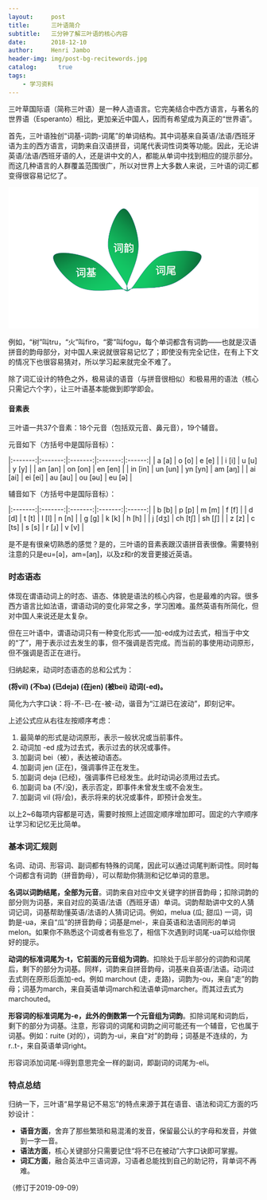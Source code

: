 ```yaml
---
layout:     post
title:      三叶语简介
subtitle:   三分钟了解三叶语的核心内容
date:       2018-12-10
author:     Henri Jambo
header-img: img/post-bg-recitewords.jpg
catalog: 	  true
tags:
    - 学习资料
---
```



三叶草国际语（简称三叶语）是一种人造语言。它完美结合中西方语言，与著名的世界语（Esperanto）相比，更加亲近中国人，因而有希望成为真正的“世界语”。

首先，三叶语独创“词基-词韵-词尾”的单词结构。其中词基来自英语/法语/西班牙语为主的西方语言，词韵来自汉语拼音，词尾代表词性词类等功能。因此，无论讲英语/法语/西班牙语的人，还是讲中文的人，都能从单词中找到相应的提示部分。而这几种语言的人群覆盖范围很广，所以对世界上大多数人来说，三叶语的词汇都变得很容易记忆了。

![三叶语单词结构](img/logo.png)

例如，“树”叫tru，“火”叫firo，“雾”叫fogu，每个单词都含有词韵——也就是汉语拼音的韵母部分，对中国人来说就很容易记忆了；即使没有完全记住，在有上下文的情况下也很容易猜对，所以学习起来就完全不难了。

除了词汇设计的特色之外，极易读的语音（与拼音很相似）和极易用的语法（核心只需记六个字），让三叶语基本能做到即学即会。
 
 
#### 音素表

三叶语一共37个音素：18个元音（包括双元音、鼻元音），19个辅音。

元音如下（方括号中是国际音标）：

|:-------:|:-------:|:-------:|:-------:|:------:|
| a  [a]  | o  [o]  | e  [e]  |
| i  [i]  | u  [u]  | y  [y]  |
| an [an] | on [on] | en [en] |
| in [in] | un [un] | yn [yn] | am [aŋ] |
| ai [ai] | ei [ei] | au [au] | ou [əu] | eu [ə] |

辅音如下（方括号中是国际音标）：

|:-------:|:-------:|:-------:|:-------:|:------:|
| b  [b]  | p  [p]  | m  [m]  | f  [f]  |
| d  [d]  | t  [t]  | l  [l]  | n  [n]  |
| g  [g]  | k  [k]  | h  [h]  |
| j  [dʒ] | ch [tʃ] | sh [ʃ]  | 
| z  [z]  | c  [ts] | s  [s]  | r  [ɹ̠]  | v  [v]  |

是不是有很亲切熟悉的感觉？是的，三叶语的音素表跟汉语拼音表很像。需要特别注意的只是eu=[ə]，am=[aŋ]，以及z和r的发音更接近英语。
 
### 时态语态
 
体现在谓语动词上的时态、语态、体貌是语法的核心内容，也是最难的内容。很多西方语言比如法语，谓语动词的变化非常之多，学习困难。虽然英语有所简化，但对中国人来说还是太复杂。
 
但在三叶语中，谓语动词只有一种变化形式——加-ed成为过去式，相当于中文的“了”，用于表示过去发生的事，但不强调是否完成。而当前的事使用动词原形，但不强调是否正在进行。

归纳起来，动词时态语态的总和公式为：

**(将vil) (不ba) (已deja) (在jen) (被bei) 动词(-ed)。**

简化为六字口诀：将-不-已-在-被-动，谐音为“江湖已在波动”，即刻记牢。
 
上述公式应从右往左按顺序考虑：
 
1. 最简单的形式是动词原形，表示一般状况或当前事件。
2. 动词加 -ed 成为过去式，表示过去的状况或事件。
3. 加副词 bei（被），表达被动语态。
4. 加副词 jen (正在)，强调事件正在发生。
5. 加副词 deja (已经)，强调事件已经发生。此时动词必须用过去式。
6. 加副词 ba (不/没)，表示否定，即事件未曾发生或不会发生。
7. 加副词 vil (将/会)，表示将来的状况或事件，即预计会发生。

以上2~6每项内容都是可选，需要时按照上述固定顺序增加即可。固定的六字顺序让学习和记忆无比简单。


### 基本词汇规则
 
名词、动词、形容词、副词都有特殊的词尾，因此可以通过词尾判断词性。同时每个词都含有词韵（拼音韵母），可以帮助你猜测和记忆单词的意思。
 
**名词以词韵结尾，全部为元音**。词韵来自对应中文关键字的拼音韵母；扣除词韵的部分则为词基，来自对应的英语/法语（西班牙语）单词。词韵帮助讲中文的人猜词记词，词基帮助懂英语/法语的人猜词记词。例如，melua (瓜; 甜瓜) 一词，词韵是-ua，来自“瓜”的拼音韵母；词基是mel-，来自英语和法语同形的单词melon。如果你不熟悉这个词或者有些忘了，相信下次遇到时词尾-ua可以给你很好的提示。
 
**动词的标准词尾为-t，它前面的元音组为词韵**。扣除处于后半部分的词韵和词尾后，剩下的部分为词基。同样，词韵来自拼音韵母，词基来自英语/法语。动词过去式则在原形后面加-ed。例如 marchout (走，走路)，词韵为-ou，来自“走”的韵母；词基为march，来自英语单词march和法语单词marcher。而其过去式为marchouted。
 
**形容词的标准词尾为-e，此外的倒数第一个元音组为词韵**。扣除词尾和词韵后，剩下的部分为词基。注意，形容词的词尾和词韵之间可能还有一个辅音，它也属于词基。例如：ruite (对的），词韵为-ui，来自“对”的韵母；词基是不连续的，为r..t-，来自英语单词right。
 
形容词添加词尾-li得到意思完全一样的副词，即副词的词尾为-eli。


### 特点总结

归纳一下，三叶语“易学易记不易忘”的特点来源于其在语音、语法和词汇方面的巧妙设计：
 
* **语音方面**，舍弃了那些繁琐和易混淆的发音，保留最公认的字母和发音，并做到一字一音。
* **语法方面**，核心关键部分只需要记住“将不已在被动”六字口诀即可掌握。
* **词汇方面**，融合英法中三语词源，习语者总能找到自己的助记符，背单词不再难。


（修订于2019-09-09）
